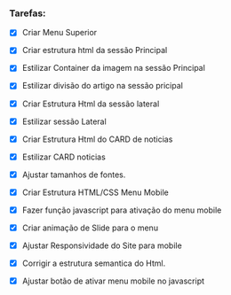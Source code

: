 


### Tarefas:

- [X] Criar Menu Superior
- [X] Criar estrutura html da sessão Principal
- [X] Estilizar Container da imagem na sessão Principal
- [X] Estilizar divisão do artigo na sessão pricipal
- [X] Criar Estrutura Html da sessão lateral
- [X] Estilizar sessão Lateral

- [X] Criar Estrutura Html do CARD de noticias
- [X] Estilizar CARD noticias

- [X] Ajustar tamanhos de fontes.
- [X] Criar Estrutura HTML/CSS Menu Mobile
- [X] Fazer função javascript para ativação do menu mobile
- [X] Criar animação de Slide para o menu
- [X] Ajustar Responsividade do Site para mobile

- [x] Corrigir a estrutura semantica do Html.
- [X] Ajustar botão de ativar menu mobile no javascript


<!--
  Home
  New
  Popular
  Trending
  Categories

  The Bright Future of Web 3.0?

  We dive into the next evolution of the web that claims to put the power of the platforms back into the hands of the people. 
  But is it really fulfilling its promise?

  Read more

  New 

  Hydrogen VS Electric Cars
  Will hydrogen-fueled cars ever catch up to EVs?

  The Downsides of AI Artistry
  What are the possible adverse effects of on-demand AI image generation?

  Is VC Funding Drying Up?
  Private funding by VC firms is down 50% YOY. We take a look at what that means.

  01
  Reviving Retro PCs
  What happens when old PCs are given modern upgrades?

  02
  Top 10 Laptops of 2022
  Our best picks for various needs and budgets.

  03
  The Growth of Gaming
  How the pandemic has sparked fresh opportunities.
  -->